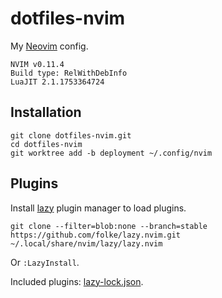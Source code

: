 # dotfiles-nvim

My [Neovim](https://neovim.io/) config.

    NVIM v0.11.4
    Build type: RelWithDebInfo
    LuaJIT 2.1.1753364724

## Installation

    git clone dotfiles-nvim.git
    cd dotfiles-nvim
    git worktree add -b deployment ~/.config/nvim

## Plugins

Install [lazy](https://github.com/folke/lazy.nvim) plugin manager to load
plugins.

    git clone --filter=blob:none --branch=stable https://github.com/folke/lazy.nvim.git ~/.local/share/nvim/lazy/lazy.nvim

Or `:LazyInstall`.

Included plugins: [lazy-lock.json](lazy-lock.json).
